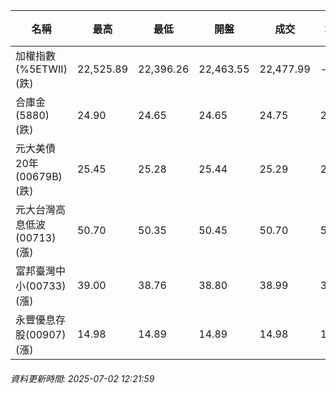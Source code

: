 | 名稱 | 最高 | 最低 | 開盤 | 成交 | 均價 | 成交金額(億) | 昨收 | 漲跌幅 | 漲跌 | 總量 | 昨量 | 振幅 |
| -------- | -------- | -------- | -------- |-------- | -------- | -------- |-------- |-------- |-------- | -------- | -------- |-------- |
|加權指數(%5ETWII) (跌)|22,525.89|22,396.26|22,463.55|22,477.99|-|2,114.20|22,553.72|0.34%|75.73|3,746,401|0|0.57%|
|合庫金(5880) (跌)|24.90|24.65|24.65|24.75|24.78|0.460|24.80|0.20%|0.05|1,855|15,070|1.01%|
|元大美債20年(00679B) (跌)|25.45|25.28|25.44|25.29|25.35|3.91|25.45|0.63%|0.16|15,425|49,610|0.67%|
|元大台灣高息低波(00713) (漲)|50.70|50.35|50.45|50.70|50.60|1.66|50.50|0.40%|0.20|3,284|7,617|0.69%|
|富邦臺灣中小(00733) (漲)|39.00|38.76|38.80|38.99|38.88|0.212|38.88|0.28%|0.11|545|1,407|0.62%|
|永豐優息存股(00907) (漲)|14.98|14.89|14.89|14.98|14.93|0.101|14.89|0.60%|0.09|673|2,179|0.60%|
###### 資料更新時間: 2025-07-02 12:21:59
